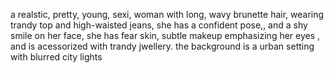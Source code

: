 a realstic, pretty, young, sexi, woman with long, wavy brunette hair, wearing trandy top and high-waisted jeans, she has a confident pose,, and a shy smile on her face, she has fear skin, subtle makeup emphasizing her eyes , and is acessorized with trandy jwellery. the background is a urban setting with blurred city lights
